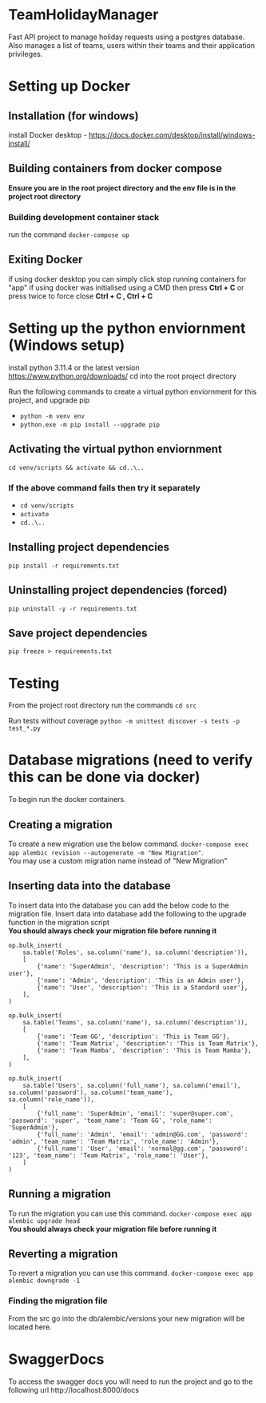 # TeamHolidayManager
 Fast API project to manage holiday requests using a postgres database.
 Also manages a list of teams, users within their teams and their application privileges.

# Setting up Docker

## Installation (for windows)
install Docker desktop - https://docs.docker.com/desktop/install/windows-install/

## Building containers from docker compose 
**Ensure you are in the root project directory and the env file is in the project root directory**
### Building development container stack
run the command ```docker-compose up```

## Exiting Docker
if using docker desktop you can simply click stop running containers for "app"
if using docker was initialised using a CMD then press **Ctrl + C** or press twice to force close  **Ctrl + C , Ctrl + C**

# Setting up the python enviornment (Windows setup)
install python 3.11.4 or the latest version https://www.python.org/downloads/
cd into the root project directory

Run the following commands to create a virtual python enviornment for this project, and upgrade pip
- ```python -m venv env```
- ```python.exe -m pip install --upgrade pip```

## Activating the virtual python enviornment
```cd venv/scripts && activate && cd..\..```

### If the above command fails then try it separately 
- ```cd venv/scripts```
- ```activate```
- ```cd..\..```

## Installing project dependencies
```pip install -r requirements.txt```

## Uninstalling project dependencies (forced)
```pip uninstall -y -r requirements.txt```

## Save project dependencies
```pip freeze > requirements.txt```

# Testing

From the project root directory run the commands ```cd src```

Run tests without coverage ```python -m unittest discover -s tests -p test_*.py```

# Database migrations (need to verify this can be done via docker)

To begin run the docker containers.

## Creating a migration
To create a new migration use the below command. ```docker-compose exec app alembic revision --autogenerate -m "New Migration"```.
<br>You may use a custom migration name instead of "New Migration"

## Inserting data into the database
To insert data into the database you can add the below code to the migration file.
Insert data into database add the following to the upgrade function in the migration script
<br>**You should always check your migration file before running it**

    op.bulk_insert(
        sa.table('Roles', sa.column('name'), sa.column('description')),
        [
            {'name': 'SuperAdmin', 'description': 'This is a SuperAdmin user'},
            {'name': 'Admin', 'description': 'This is an Admin user'},
            {'name': 'User', 'description': 'This is a Standard user'},
        ],
    )

    op.bulk_insert(
        sa.table('Teams', sa.column('name'), sa.column('description')),
        [
            {'name': 'Team GG', 'description': 'This is Team GG'},
            {'name': 'Team Matrix', 'description': 'This is Team Matrix'},
            {'name': 'Team Mamba', 'description': 'This is Team Mamba'},
        ],
    )

    op.bulk_insert(
        sa.table('Users', sa.column('full_name'), sa.column('email'), sa.column('password'), sa.column('team_name'), sa.column('role_name')),
        [
            {'full_name': 'SuperAdmin', 'email': 'super@super.com', 'password': 'super', 'team_name': 'Team GG', 'role_name': 'SuperAdmin'},
            {'full_name': 'Admin', 'email': 'admin@GG.com', 'password': 'admin', 'team_name': 'Team Matrix', 'role_name': 'Admin'},
            {'full_name': 'User', 'email': 'normal@gg.com', 'password': '123', 'team_name': 'Team Matrix', 'role_name': 'User'},
        ]
    )

## Running a migration
To run the migration you can use this command. ```docker-compose exec app alembic upgrade head``` 
<br> **You should always check your migration file before running it**

## Reverting a migration
To revert a migration you can use this command. ```docker-compose exec app alembic downgrade -1```

### Finding the migration file
From the src go into the db/alembic/versions your new migration will be located here. 

# SwaggerDocs
To access the swagger docs you will need to run the project and go to the following url http://localhost:8000/docs

